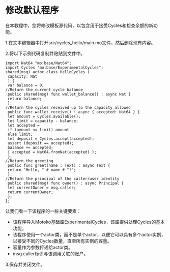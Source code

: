 # 修改默认程序

在本教程中，您将修改模板源代码，以包含用于接受Cycles和检查余额的新功能。

1.在文本编辑器中打开src/cycles\_hello/main.mo文件，然后删除现有内容。

2.将以下示例代码复制并粘贴到文件中。

```text
import Nat64 "mo:base/Nat64";
import Cycles "mo:base/ExperimentalCycles";
shared(msg) actor class HelloCycles (
 capacity: Nat
 ) {
 var balance = 0;
//Return the current cycle balance
 public shared(msg) func wallet_balance() : async Nat {
 return balance;
 };
//Return the cycles received up to the capacity allowed
 public func wallet_receive() : async { accepted: Nat64 } {
 let amount = Cycles.available();
 let limit = capacity - balance;
 let accepted =
 if (amount <= limit) amount
 else limit;
 let deposit = Cycles.accept(accepted);
 assert (deposit == accepted);
 balance += accepted;
 { accepted = Nat64.fromNat(accepted) };
 };
//Return the greeting
 public func greet(name : Text) : async Text {
 return "Hello, " # name # "!";
 };
//Return the principal of the caller/user identity
 public shared(msg) func owner() : async Principal {
 let currentOwner = msg.caller;
 return currentOwner;
 };
};
```

让我们看一下该程序的一些关键要素：

* 该程序导入Motoko基础库ExperimentalCycles，该库提供处理Cycles的基本功能。
* 该程序使用一个actor类，而不是单个actor，以便它可以具有多个actor实例，以接受不同的Cycles数量，直至所有实例的容量。
* 容量作为参数传递给actor类。
* msg.caller标识与该调用关联的账户。

3.保存并关闭文件。

